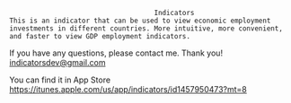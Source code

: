                                         Indicators
    This is an indicator that can be used to view economic employment investments in different countries. More intuitive, more convenient, and faster to view GDP employment indicators.
   
   
   If you have any questions, please contact me. Thank you!  indicatorsdev@gmail.com


   You can find it in App Store  https://itunes.apple.com/us/app/indicators/id1457950473?mt=8
